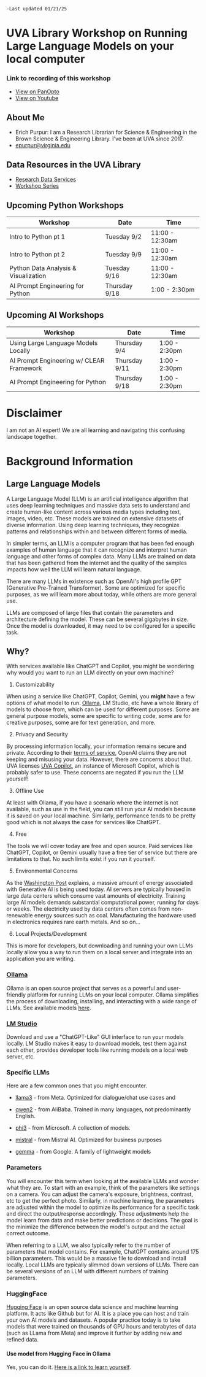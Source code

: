 ```
-Last updated 01/21/25
```

# UVA Library Workshop on Running Large Language Models on your local computer

### Link to recording of this workshop
- [View on PanOpto](https://uva.hosted.panopto.com/Panopto/Pages/Viewer.aspx?id=acb7e60e-9e12-43d4-9579-b1fe01353b66)
- [View on Youtube](https://www.youtube.com/watch?v=LET8IvDe8_U)

## About Me
* Erich Purpur: I am a Research Librarian for Science & Engineering in the Brown Science & Engineering Library. I've been at UVA since 2017.
* epurpur@virginia.edu

## Data Resources in the UVA Library
* [Research Data Services](https://data.library.virginia.edu/)
* [Workshop Series](https://data.library.virginia.edu/training/)

## Upcoming Python Workshops

| Workshop | Date | Time |
| ---- | ---- | ---- |
| Intro to Python pt 1                                                |       Tuesday 9/2   |  11:00 - 12:30am
| Intro to Python pt 2                                                |       Tuesday 9/9   |  11:00 - 12:30am
| Python Data Analysis & Visualization                                |       Tuesday 9/16  |  11:00 - 12:30am
| AI Prompt Engineering for Python                                    |       Thursday 9/18 |  1:00 - 2:30pm

## Upcoming AI Workshops
| Workshop | Date | Time |
| ---- | ---- | ---- |
| Using Large Language Models Locally                                 |       Thursday 9/4   |  1:00 - 2:30pm
| AI Prompt Engineering w/ CLEAR Framework                            |       Thursday 9/11  |  1:00 - 2:30pm
| AI Prompt Engineering for Python                                    |       Thursday 9/18  |  1:00 - 2:30pm


# Disclaimer
I am not an AI expert! We are all learning and navigating this confusing landscape together. 


# Background Information 
## Large Language Models
A Large Language Model (LLM) is an artificial intelligence algorithm that uses deep learning techniques and massive data sets to understand and create human-like content across various media types including text, images, video, etc. These models are trained on extensive datasets of diverse information. Using deep learning techniques, they recognize patterns and relationships within and between different forms of media.

In simpler terms, an LLM is a computer program that has been fed enough examples of human language that it can recognize and interpret human language and other forms of complex data. Many LLMs are trained on data that has been gathered from the internet and the quality of the samples impacts how well the LLM will learn natural language. 

There are many LLMs in existence such as OpenAI's high profile GPT (Generative Pre-Trained Transformer). Some are optimized for specific purposes, as we will learn more about today, while others are more general use. 

LLMs are composed of large files that contain the parameters and architecture defining the model. These can be several gigabytes in size. Once the model is downloaded, it may need to be configured for a specific task. 


## Why?

With services available like ChatGPT and Copilot, you might be wondering why would you want to run an LLM directly on your own machine?

1. Customizability

When using a service like ChatGPT, Copilot, Gemini, you **might** have a few options of what model to run. [Ollama](https://ollama.com/library), LM Studio, etc have a whole library of models to choose from, which can be used for different purposes. Some are general purpose models, some are specific to writing code, some are for creative purposes, some are for text generation, and more.

2. Privacy and Security

By processing information locally, your information remains secure and private. According to their [terms of service](https://openai.com/policies/terms-of-use/), OpenAI claims they are not keeping and misusing your data. However, there are concerns about that. UVA licenses [UVA Copilot](https://virginia.service-now.com/its?id=itsweb_kb_article&sys_id=8a0050d847fac610bb2b9c7b116d4317), an instance of Microsoft Copilot, which is probably safer to use. These concerns are negated if you run the LLM yourself!

3. Offline Use

At least with Ollama, if you have a scenario where the internet is not available, such as use in the field, you can still run your AI models because it is saved on your local machine. Similarly, performance tends to be pretty good which is not always the case for services like ChatGPT.

4. Free

The tools we will cover today are free and open source. Paid services like ChatGPT, Copilot, or Gemini usually have a free tier of service but there are limitations to that. No such limits exist if you run it yourself. 

5. Environmental Concerns

As the [Washington Post](https://www.washingtonpost.com/business/2024/06/21/artificial-intelligence-nuclear-fusion-climate/) explains, a massive amount of energy associated with Generative AI is being used today. AI servers are typically housed in large data centers which consume vast amounts of electricity. Training large AI models demands substantial computational power, running for days or weeks. The electricity used by data centers often comes from non-renewable energy sources such as coal. Manufacturing the hardware used in electronics requires rare earth metals. And so on...

6. Local Projects/Development

This is more for developers, but downloading and running your own LLMs locally allow you a way to run them on a local server and integrate into an application you are writing. 

### [Ollama](https://ollama.com/)

Ollama is an open source project that serves as a powerful and user-friendly platform for running LLMs on your local computer. Ollama simplifies the process of downloading, installing, and interacting with a wide range of LLMs. See available models [here](https://github.com/ollama/ollama?tab=readme-ov-file#model-library).

### [LM Studio](https://lmstudio.ai/)

Download and use a "ChatGPT-Like" GUI interface to run your models locally. LM Studio makes it easy to download models, test them against each other, provides developer tools like running models on a local web server, etc. 


### Specific LLMs

Here are a few common ones that you might encounter. 

* [llama3](https://llama.meta.com/llama3/) - from Meta. Optimized for dialogue/chat use cases and 

* [qwen2](https://www.alibabacloud.com/blog/alibaba-cloud%E2%80%99s-qwen2-with-enhanced-capabilities-tops-llm-leaderboard_601268) - from AliBaba. Trained in many languages, not predominantly English. 

* [phi3](https://news.microsoft.com/source/features/ai/the-phi-3-small-language-models-with-big-potential/) - from Microsoft. A collection of models. 

* [mistral](https://mistral.ai/) - from Mistral AI. Optimized for business purposes

* [gemma](https://ai.google.dev/gemma) - from Google. A family of lightweight models


### Parameters

You will encounter this term when looking at the available LLMs and wonder what they are. To start with an example, think of the parameters like settings on a camera. You can adjust the camera's exposure, brightness, contrast, etc to get the perfect photo. Similarly, in machine learning, the parameters are adjusted within the model to optimize its performance for a specific task and direct the output/response accordingly. These adjustments help the model learn from data and make better predictions or decisions. The goal is the minimize the difference between the model's output and the actual correct outcome.  

When referring to a LLM, we also typically refer to the number of parameters that model contains. For example, ChatGPT contains around 175 billion parameters. This would be a massive file to download and install locally. Local LLMs are typically slimmed down versions of LLMs. There can be several versions of an LLM with different numbers of training parameters. 

### HuggingFace

[Hugging Face](https://huggingface.co/) is an open source data science and machine learning platform. It acts like Github but for AI. It is a place you can host and train your own AI models and datasets. A popular practice today is to take models that were trained on thousands of GPU hours and terabytes of data (such as LLama from Meta) and improve it further by adding new and refined data.

#### Use model from Hugging Face in Ollama

Yes, you can do it. [Here is a link to learn yourself](https://www.youtube.com/watch?v=fnvZJU5Fj3Q).



